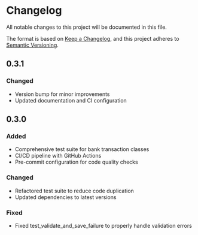 # Changelog

All notable changes to this project will be documented in this file.

The format is based on [Keep a Changelog](https://keepachangelog.com/en/1.0.0/),
and this project adheres to [Semantic Versioning](https://semver.org/spec/v2.0.0.html).

## 0.3.1

### Changed
- Version bump for minor improvements
- Updated documentation and CI configuration

## 0.3.0

### Added
- Comprehensive test suite for bank transaction classes
- CI/CD pipeline with GitHub Actions
- Pre-commit configuration for code quality checks

### Changed
- Refactored test suite to reduce code duplication
- Updated dependencies to latest versions

### Fixed
- Fixed test_validate_and_save_failure to properly handle validation errors